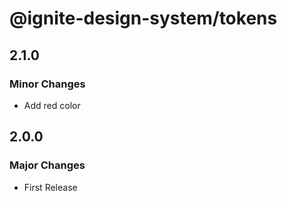 # @ignite-design-system/tokens

## 2.1.0

### Minor Changes

- Add red color

## 2.0.0

### Major Changes

- First Release
